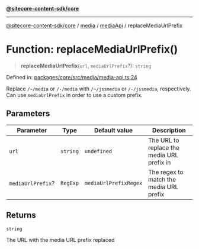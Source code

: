 [**@sitecore-content-sdk/core**](../../../../README.md)

***

[@sitecore-content-sdk/core](../../../../README.md) / [media](../../../README.md) / [mediaApi](../README.md) / replaceMediaUrlPrefix

# Function: replaceMediaUrlPrefix()

> **replaceMediaUrlPrefix**(`url`, `mediaUrlPrefix`?): `string`

Defined in: [packages/core/src/media/media-api.ts:24](https://github.com/Sitecore/xmc-jss-dev/blob/f62fda45ad3407dd6bbe9ef6536a99934293651e/packages/core/src/media/media-api.ts#L24)

Replace `/~/media` or `/-/media` with `/~/jssmedia` or `/-/jssmedia`, respectively.
Can use `mediaUrlPrefix` in order to use a custom prefix.

## Parameters

| Parameter | Type | Default value | Description |
| ------ | ------ | ------ | ------ |
| `url` | `string` | `undefined` | The URL to replace the media URL prefix in |
| `mediaUrlPrefix`? | `RegExp` | `mediaUrlPrefixRegex` | The regex to match the media URL prefix |

## Returns

`string`

The URL with the media URL prefix replaced
